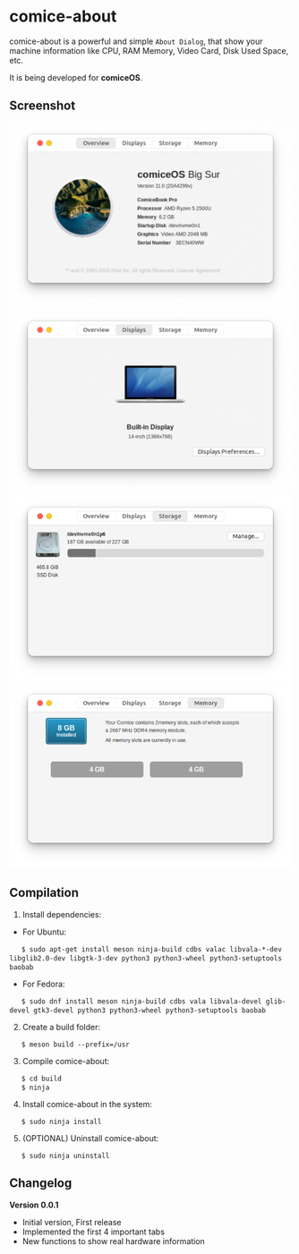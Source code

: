 # comice-about

comice-about is a powerful and simple `About Dialog`, that show your machine information like CPU, RAM Memory, Video Card, Disk Used Space, etc.

It is being developed for **comiceOS**.

## Screenshot
![Overview](https://raw.githubusercontent.com/libredeb/comice-about/master/screenshots/overview.png)
![Displays](https://raw.githubusercontent.com/libredeb/comice-about/master/screenshots/displays.png)
![Storage](https://raw.githubusercontent.com/libredeb/comice-about/master/screenshots/storage.png)
![Memory](https://raw.githubusercontent.com/libredeb/comice-about/master/screenshots/memory.png)


## Compilation

   1. Install dependencies:
   * For Ubuntu:
   ```
      $ sudo apt-get install meson ninja-build cdbs valac libvala-*-dev libglib2.0-dev libgtk-3-dev python3 python3-wheel python3-setuptools baobab
   ```
   * For Fedora:
   ```
      $ sudo dnf install meson ninja-build cdbs vala libvala-devel glib-devel gtk3-devel python3 python3-wheel python3-setuptools baobab
   ```
   2. Create a build folder:
   ```
      $ meson build --prefix=/usr
   ```
   3. Compile comice-about:
   ```
      $ cd build
      $ ninja
   ```
   4. Install comice-about in the system:
   ```
      $ sudo ninja install
   ```
   5. (OPTIONAL) Uninstall comice-about:
   ```
      $ sudo ninja uninstall
   ```


## Changelog
**Version 0.0.1**
* Initial version, First release
* Implemented the first 4 important tabs
* New functions to show real hardware information


